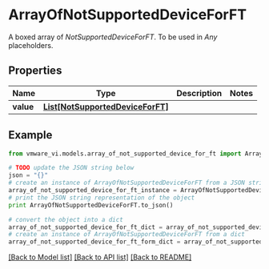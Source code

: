 # ArrayOfNotSupportedDeviceForFT

A boxed array of *NotSupportedDeviceForFT*. To be used in *Any* placeholders. 

## Properties
Name | Type | Description | Notes
------------ | ------------- | ------------- | -------------
**value** | [**List[NotSupportedDeviceForFT]**](NotSupportedDeviceForFT.md) |  | 

## Example

```python
from vmware_vi.models.array_of_not_supported_device_for_ft import ArrayOfNotSupportedDeviceForFT

# TODO update the JSON string below
json = "{}"
# create an instance of ArrayOfNotSupportedDeviceForFT from a JSON string
array_of_not_supported_device_for_ft_instance = ArrayOfNotSupportedDeviceForFT.from_json(json)
# print the JSON string representation of the object
print ArrayOfNotSupportedDeviceForFT.to_json()

# convert the object into a dict
array_of_not_supported_device_for_ft_dict = array_of_not_supported_device_for_ft_instance.to_dict()
# create an instance of ArrayOfNotSupportedDeviceForFT from a dict
array_of_not_supported_device_for_ft_form_dict = array_of_not_supported_device_for_ft.from_dict(array_of_not_supported_device_for_ft_dict)
```
[[Back to Model list]](../README.md#documentation-for-models) [[Back to API list]](../README.md#documentation-for-api-endpoints) [[Back to README]](../README.md)


